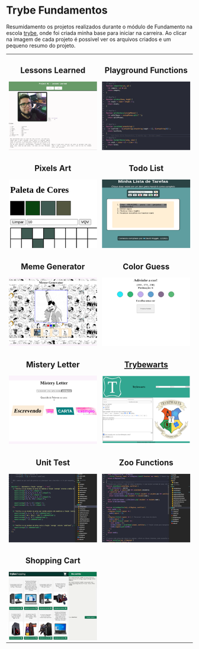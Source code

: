 # Trybe Fundamentos

Resumidamento os projetos realizados durante o módulo de Fundamento na escola [trybe](https://www.betrybe.com/), onde foi criada minha base para iniciar na carreira.
Ao clicar na imagem de cada projeto é possivel ver os arquivos criados e um pequeno resumo do projeto.

<table>
  <tr valign="top">
    <td width="45%" align="center">
      <h2>
        Lessons Learned
      </h2>
      <a href="https://github.com/davidrogger/trybe-fundamentos/tree/initial-readme-update/projects_code/01_lessons_learn">
        <img src="./img/lessons_learned_320x249.png">
      </a>
    </td>
    <td width="45%" align="center">
      <h2>
        Playground Functions
      </h2>
      <a href="https://github.com/davidrogger/trybe-fundamentos/tree/initial-readme-update/projects_code/02_playground_functions">
        <img src="./img/playground_functions_320x249.png">
      </a>
    </td>
  </tr>

  <tr valign="top">
    <td width="45%" align="center">
      <h2>
        Pixels Art
      </h2>
      <a href="https://github.com/davidrogger/trybe-fundamentos/tree/initial-readme-update/projects_code/03.1_pixels_art">
        <img src="./img/pixel_art_320x249.png">
      </a>
    </td>
    <td width="45%" align="center">
      <h2>
        Todo List
      </h2>
      <a href="https://github.com/davidrogger/trybe-fundamentos/tree/initial-readme-update/projects_code/03.2_todo_list">
        <img src="./img/todo_list_320x249.png">
      </a>
    </td>
  </tr>

  <tr valign="top">
    <td width="45%" align="center">
      <h2>
        Meme Generator
      </h2>
      <a href="https://github.com/davidrogger/trybe-fundamentos/tree/initial-readme-update/projects_code/03.3_meme_generetor">
        <img src="./img/meme_generetor_320x249.png">
      </a>
    </td>
    <td width="45%" align="center">
      <h2>
        Color Guess
      </h2>
      <a href="https://github.com/davidrogger/trybe-fundamentos/tree/initial-readme-update/projects_code/03.4_color_guess">
        <img src="./img/color_guess_320x249.png">
      </a>
    </td>
  </tr>

  <tr valign="top">
    <td width="45%" align="center">
      <h2>
        Mistery Letter
      </h2>
      <a href="https://github.com/davidrogger/trybe-fundamentos/tree/initial-readme-update/projects_code/03.5_mistery_letter">
        <img src="./img/mistery_letter_320x249.png">
      </a>
    </td>
    <td width="45%" align="center">
      <a href="https://github.com/davidrogger/trybe-fundamentos/tree/initial-readme-update/projects_code/04_trybewarts">
        <h2>
          Trybewarts
        </h2>
        <img src="./img/trybewarts_320x249.png">
      </a>
    </td>
  </tr>

  <tr valign="top">
    <td width="45%" align="center">
      <h2>
        Unit Test
      </h2>
      <a href="https://github.com/davidrogger/trybe-fundamentos/tree/initial-readme-update/projects_code/05_unit_test">
        <img src="./img/unit_test_320x249.png">
      </a>
    </td>
    <td width="45%" align="center">
      <h2>
        Zoo Functions
      </h2>
      <a href="https://github.com/davidrogger/trybe-fundamentos/tree/initial-readme-update/projects_code/06_zoo_functions">
          <img src="./img/zoo_functions_320x249.png">
      </a>
    </td>
  </tr>

  <tr valign="top">
    <td width="45%" align="center">
      <h2>
        Shopping Cart
      </h2>
      <a href="https://github.com/davidrogger/trybe-fundamentos/tree/initial-readme-update/projects_code/07_shopping_cart">
        <img src="./img/shopping_cart_320x249.png">
      </a>
    </td>
  </tr>
</table>
